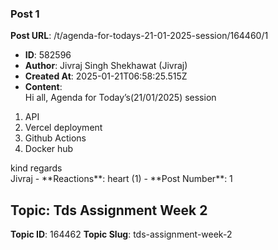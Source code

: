 ### Post 1
**Post URL**: /t/agenda-for-todays-21-01-2025-session/164460/1
- **ID**: 582596
- **Author**: Jivraj Singh Shekhawat (Jivraj)
- **Created At**: 2025-01-21T06:58:25.515Z
- **Content**:  
  Hi all,
Agenda for Today’s(21/01/2025) session
<ol>
<li>API</li>
<li>Vercel deployment</li>
<li>Github Actions</li>
<li>Docker hub</li>
</ol>
kind regards<br>
Jivraj
- **Reactions**: heart (1)
- **Post Number**: 1

## Topic: Tds Assignment Week 2
**Topic ID**: 164462
**Topic Slug**: tds-assignment-week-2

